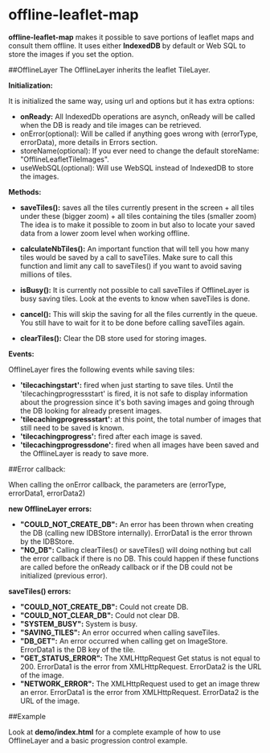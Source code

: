offline-leaflet-map
============

**offline-leaflet-map** makes it possible to save portions of leaflet maps and consult them offline.
It uses either **IndexedDB** by default or Web SQL to store the images if you set the option.

##OfflineLayer
The OfflineLayer inherits the leaflet TileLayer.

**Initialization:**

It is initialized the same way, using url and options but it has extra options:

* **onReady:** All IndexedDb operations are asynch, onReady will be called when the DB is ready and tile images can be
     retrieved.
* onError(optional): Will be called if anything goes wrong with (errorType, errorData), more details in Errors section.
* storeName(optional): If you ever need to change the default storeName: "OfflineLeafletTileImages".
* useWebSQL(optional): Will use WebSQL instead of IndexedDB to store the images.

**Methods:**

* **saveTiles():**    saves all the tiles currently present in the screen
                + all tiles under these (bigger zoom)
                + all tiles containing the tiles (smaller zoom)
                The idea is to make it possible to zoom in but also to locate your saved data from a lower zoom level
                when working offline.

* **calculateNbTiles():** An important function that will tell you how many tiles would be saved by a call to saveTiles.
                    Make sure to call this function and limit any call to saveTiles() if you want to avoid saving
                    millions of tiles.

* **isBusy():**   It is currently not possible to call saveTiles if OfflineLayer is busy saving tiles. Look at the events to
            know when saveTiles is done.

* **cancel():**   This will skip the saving for all the files currently in the queue. You still have to wait for it to be
            done before calling saveTiles again.

* **clearTiles():** Clear the DB store used for storing images.

**Events:**

OfflineLayer fires the following events while saving tiles:

* **'tilecachingstart':**   fired when just starting to save tiles. Until the 'tilecachingprogressstart' is fired, it
                            is not safe to display information about the progression since it's both saving images and
                            going through the DB looking for already present images.
* **'tilecachingprogressstart':** at this point, the total number of images that still need to be saved is known.
* **'tilecachingprogress':** fired after each image is saved.
* **'tilecachingprogressdone':** fired when all images have been saved and the OfflineLayer is ready to save more.

##Error callback:

When calling the onError callback, the parameters are (errorType, errorData1, errorData2)

**new OfflineLayer errors:**

* **"COULD\_NOT\_CREATE\_DB":** An error has been thrown when creating the DB (calling new IDBStore internally).
ErrorData1 is the error thrown by the IDBStore.
* **"NO\_DB":** Calling clearTiles() or saveTiles() will doing nothing but call the error callback if there is no DB.
This could happen if these functions are called before the onReady callback or if the DB could not be initialized
(previous error).


**saveTiles() errors:**

* **"COULD\_NOT\_CREATE\_DB":** Could not create DB.
* **"COULD\_NOT\_CLEAR\_DB":** Could not clear DB.
* **"SYSTEM\_BUSY":** System is busy.
* **"SAVING\_TILES":** An error occurred when calling saveTiles.
* **"DB\_GET":** An error occurred when calling get on ImageStore. ErrorData1 is the DB key of the tile.
* **"GET\_STATUS\_ERROR":** The XMLHttpRequest Get status is not equal to 200. ErrorData1 is the error from XMLHttpRequest.
ErrorData2 is the URL of the image.
* **"NETWORK\_ERROR":** The XMLHttpRequest used to get an image threw an error. ErrorData1 is the error from XMLHttpRequest.
ErrorData2 is the URL of the image.




##Example

Look at **demo/index.html** for a complete example of how to use OfflineLayer and a basic progression control example.